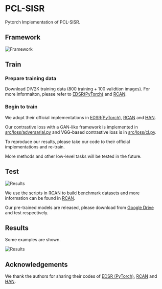 # PCL-SISR
Pytorch Implementation of PCL-SISR.

## Framework
![Framework](https://anonymous.4open.science/r/ECL-SISR-8B94/pic/framework.png)


## Train
### Prepare training data 

Download DIV2K training data (800 training + 100 validtion images).
For more informaiton, please refer to [EDSR(PyTorch)](https://github.com/thstkdgus35/EDSR-PyTorch) and [RCAN](https://github.com/yulunzhang/RCAN). 


### Begin to train

We adopt their official implementations in [EDSR(PyTorch)](https://github.com/thstkdgus35/EDSR-PyTorch), [RCAN](https://github.com/yulunzhang/RCAN) and [HAN](https://github.com/wwlCape/HAN).

Our contrastive loss with a GAN-like framework is implemented in [src/loss/adversarial.py](https://anonymous.4open.science/r/ECL-SISR-8B94/src/loss/adversarial.py) and VGG-based contrastive loss is in [src/loss/cl.py](https://anonymous.4open.science/r/ECL-SISR-8B94/src/loss/cl.py).

To reproduce our results, please take our code to their official implementations and re-train.

More methods and other low-level tasks will be tested in the future.

## Test
![Results](https://anonymous.4open.science/r/ECL-SISR-8B94/pic/table.png)

We use the scripts in [RCAN](https://github.com/yulunzhang/RCAN) to build benchmark datasets and more information can be found in [RCAN](https://github.com/yulunzhang/RCAN).

Our pre-trained models are released, please download from [Google Drive](https://drive.google.com/drive/folders/1iS_2WSt9k1Z6YoP_-EFnXMmUcn7lim3d?usp=sharing) and test respectively.

## Results

Some examples are shown.

![Results](https://anonymous.4open.science/r/ECL-SISR-8B94/pic/visual.png)

## Acknowledgements
We thank the authors for sharing their codes of  [EDSR (PyTorch)](https://github.com/thstkdgus35/EDSR-PyTorch), [RCAN](https://github.com/yulunzhang/RCAN) and [HAN](https://github.com/wwlCape/HAN).